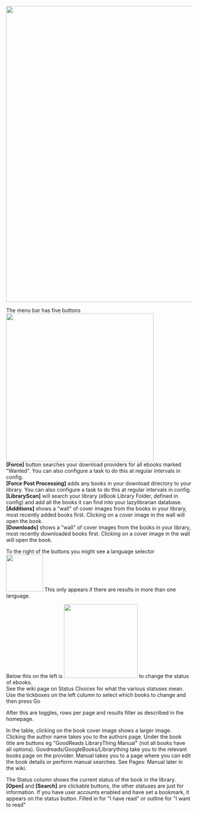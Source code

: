 <img src="https://imgur.com/Y5nseq7.png" width="800">

The menu bar has five buttons <img src="https://imgur.com/b1oiGTk.png" width="400"><br> 
**[Force]** button searches your download providers for all ebooks marked "Wanted". You can also configure a task to do this at regular intervals in config.<br>
**[Force Post Processing]** adds any books in your download directory to your library. You can also configure a task to do this at regular intervals in config.<br>
**[LibraryScan]** will search your library (eBook Library Folder, defined in config) and add all the books it can find into your lazylibrarian database.<br>
**[Additions]** shows a "wall" of cover images from the books in your library, most recently added books first. Clicking on a cover image in the wall will open the book.  
**[Downloads]** shows a "wall" of cover images from the books in your library, most recently downloaded books first. Clicking on a cover image in the wall will open the book.

To the right of the buttons you might see a language selector <img src="https://imgur.com/zJjcL88.png" width="100"> This only appears if there are results in more than one language. 

Below this on the left is <img src="https://imgur.com/rcxQTwl.png" width="200"> to change the status of ebooks.<br>See the wiki page on Status Choices for what the various statuses mean. Use the tickboxes on the left column to select which books to change and then press Go

After this are toggles, rows per page and results filter as described in the homepage.

In the table, clicking on the book cover image shows a larger image. Clicking the author name takes you to the authors page. Under the book title are buttons eg "GoodReads LibraryThing Manual" (not all books have all options).  Goodreads/GoogleBooks/Librarything  take you to the relevant books page on the provider. Manual takes you to a page where you can edit the book details or perform manual searches. See Pages: Manual later in the wiki.

The Status column shows the current status of the book in the library. **[Open]** and **[Search]** are clickable buttons, the other statuses are just for information.  If you have user accounts enabled and have set a bookmark, it appears on the status button. Filled in for "I have read" or outline for "I want to read"